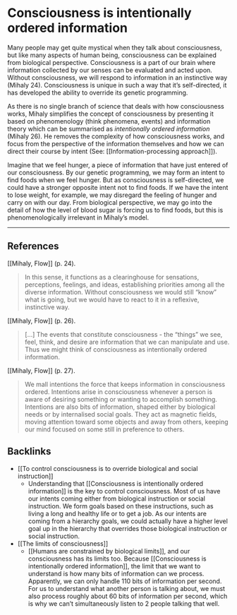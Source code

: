 # Consciousness is intentionally ordered information
Many people may get quite mystical when they talk about consciousness, but like many aspects of human being, consciousness can be explained from biological perspective. Consciousness is a part of our brain where information collected by our senses can be evaluated and acted upon. Without consciousness, we will respond to information in an instinctive way (Mihaly 24). Consciousness is unique in such a way that it’s self-directed, it has developed the ability to override its genetic programming.

As there is no single branch of science that deals with how consciousness works, Mihaly simplifies the concept of consciousness by presenting it based on phenomenology (think phenomena, events) and information theory which can be summarised as *intentionally ordered information* (Mihaly 26). He removes the complexity of how consciousness works, and focus from the perspective of the information themselves and how we can direct their course by intent (See: [[Information-processing approach]]).

Imagine that we feel hunger, a piece of information that have just entered of our consciousness. By our genetic programming, we may form an intent to find foods when we feel hunger. But as consciousness is self-directed, we could have a stronger opposite intent not to find foods. If we have the intent to lose weight, for example, we may disregard the feeling of hunger and carry on with our day. From biological perspective, we may go into the detail of how the level of blood sugar is forcing us to find foods, but this is phenomenologically irrelevant in Mihaly’s model.

---
## References
[[Mihaly, Flow]] (p. 24).
> In this sense, it functions as a clearinghouse for sensations, perceptions, feelings, and ideas, establishing priorities among all the diverse information. Without consciousness we would still “know” what is going, but we would have to react to it in a reflexive, instinctive way.

[[Mihaly, Flow]] (p. 26).
> […] The events that constitute consciousness - the “things” we see, feel, think, and desire are information that we can manipulate and use. Thus we might think of consciousness as intentionally ordered information.

[[Mihaly, Flow]] (p. 27).
> We mall intentions the force that keeps information in consciousness ordered. Intentions arise in consciousness whenever a person is aware of desiring something or wanting to accomplish something. Intentions are also bits of information, shaped either by biological needs or by internalised social goals. They act as magnetic fields, moving attention toward some objects and away from others, keeping our mind focused on some still in preference to others.

## Backlinks
* [[To control consciousness is to override biological and social instruction]]
	* Understanding that [[Consciousness is intentionally ordered information]] is the key to control consciousness. Most of us have our intents coming either from biological instruction or social instruction. We form goals based on these instructions, such as living a long and healthy life or to get a job. As our intents are coming from a hierarchy goals, we could actually have a higher level goal up in the hierarchy that overrides those biological instruction or social instruction.
* [[The limits of consciousness]]
	* [[Humans are constrained by biological limits]], and our consciousness has its limits too. Because [[Consciousness is intentionally ordered information]], the limit that we want to understand is how many bits of information can we process. Apparently, we can only handle 110 bits of information per second. For us to understand what another person is talking about, we must also process roughly about 60 bits of information per second, which is why we can’t simultaneously listen to 2 people talking that well.

<!-- #evergreen #consciousness -->

<!-- {BearID:86CED5CD-EB02-4FFF-B7D9-6611E8B8B0DF-805-000010E87A6C39E9} -->
